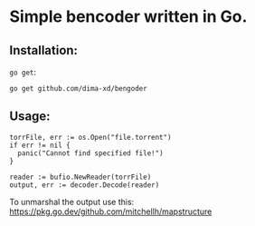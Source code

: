 # Simple bencoder written in Go.

## Installation:
`go get`:

```
go get github.com/dima-xd/bengoder
```

## Usage: 
```golang
torrFile, err := os.Open("file.torrent")
if err != nil {
  panic("Cannot find specified file!")
}

reader := bufio.NewReader(torrFile)
output, err := decoder.Decode(reader)
```

To unmarshal the output use this: https://pkg.go.dev/github.com/mitchellh/mapstructure
